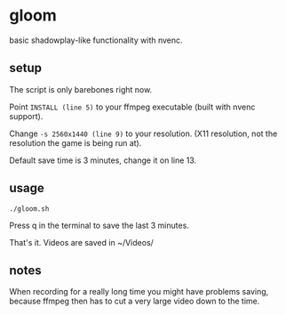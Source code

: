 # gloom

basic shadowplay-like functionality with nvenc.

## setup

The script is only barebones right now.

Point `INSTALL (line 5)` to your ffmpeg executable (built with nvenc support).

Change `-s 2560x1440 (line 9)` to your resolution.  (X11 resolution, not the resolution the game is being run at).

Default save time is 3 minutes, change it on line 13.

## usage

`./gloom.sh`

Press q in the terminal to save the last 3 minutes.


That's it.  Videos are saved in ~/Videos/

## notes

When recording for a really long time you might have problems saving, because ffmpeg then has to cut a very large video down to the time.
